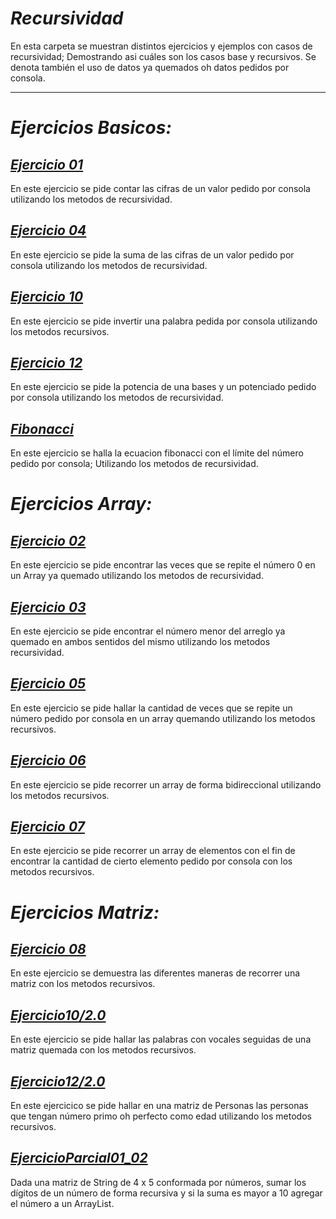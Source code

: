 # _Recursividad_
En esta carpeta se muestran distintos ejercicios y ejemplos con casos de recursividad; 
Demostrando asi cuáles son los casos base y recursivos. Se denota también el uso de datos ya quemados oh datos pedidos por consola.

______

# _Ejercicios Basicos:_

## [_Ejercicio 01_](./Ejercicio1)
En este ejercicio se pide contar las cifras de un valor pedido por consola utilizando los metodos de recursividad.

## [_Ejercicio 04_](./Ejercicio4)
En este ejercicio se pide la suma de las cifras de un valor pedido por consola utilizando los metodos de recursividad.

## [_Ejercicio 10_](./Ejercicio10)
En este ejercicio se pide invertir una palabra pedida por consola utilizando los metodos recursivos.

## [_Ejercicio 12_](./Ejercicio12)
En este ejercicio se pide la potencia de una bases y un potenciado pedido por consola utilizando los metodos de recursividad.

## [_Fibonacci_](./Fibonacci)
En este ejercicio se halla la ecuacion fibonacci con el límite del número pedido por consola; Utilizando los metodos de recursividad.

# _Ejercicios Array:_

## [_Ejercicio 02_](./Ejercicio2)
En este ejercicio se pide encontrar las veces que se repite el número 0 en un Array ya quemado utilizando los metodos de recursividad. 


## [_Ejercicio 03_](./Ejercicio3)
En este ejercicio se pide encontrar el número menor del arreglo ya quemado en ambos sentidos del mismo utilizando los metodos recursividad.


## [_Ejercicio 05_](./Ejercicio5)
En este ejercicio se pide hallar la cantidad de veces que
se repite un número pedido por consola en un array quemando utilizando
los metodos recursivos.

## [_Ejercicio 06_](./Ejercicio6)
En este ejercicio se pide recorrer un array de forma bidireccional
utilizando los metodos recursivos.

## [_Ejercicio 07_](./Ejercicio7)
En este ejercicio se pide recorrer un array de elementos con el fin de 
encontrar la cantidad de cierto elemento pedido por consola con los metodos recursivos.

# _Ejercicios Matriz:_

## [_Ejercicio 08_](./Ejercicio8)
En este ejercicio se demuestra las diferentes maneras de recorrer una matriz con los metodos recursivos.

## [_Ejercicio10/2.0_](./Ejercicio10_2.0)
En este ejercicio se pide hallar las palabras con vocales seguidas de una matriz quemada con los metodos recursivos.

## [_Ejercicio12/2.0_](./Ejercicio12_2.0)
En este ejercicico se pide hallar en una matriz de Personas las personas que tengan número primo oh perfecto como edad utilizando los metodos recursivos.

## [_EjercicioParcial01_02_](./EjercicioParcial01_02)
Dada una matriz de String de 4 x 5 conformada por números, sumar los dígitos de un número de forma recursiva y si la suma es mayor a 10 agregar el número a un ArrayList.